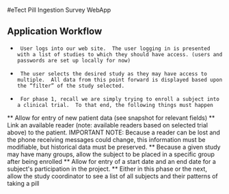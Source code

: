 #eTect Pill Ingestion Survey WebApp

## Application Workflow

*      User logs into our web site.  The user logging in is presented with a list of studies to which they should have access. (users and passwords are set up locally for now)
*      The user selects the desired study as they may have access to multiple.  All data from this point forward is displayed based upon the “filter” of the study selected.
*      For phase 1, recall we are simply trying to enroll a subject into a clinical trial.  To that end, the following things must happen
**       Allow for entry of new patient data (see snapshot for relevant fields)
**      Link an available reader (note: available readers based on selected trial above) to the patient.  IMPORTANT NOTE: Because a reader can be lost and the phone receiving messages could change, this information must be modifiable, but historical data must be preserved.
**       Because a given study may have many groups, allow the subject to be placed in a specific group after being enrolled
**      Allow for entry of a start date and an end date for a subject's participation in the project.
**      Either in this phase or the next, allow the study coordinator to see a list of all subjects and their patterns of taking a pill

